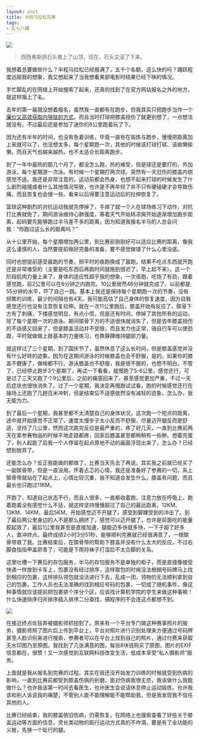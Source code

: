 ```yaml
---
layout: post
title: 半程马拉松完赛
tags:
- 乱七八糟
---
```


![](https://ws3.sinaimg.cn/large/006tNbRwly1fwjkdcrfbvj30vk0j41kx.jpg) 

> 西西弗斯把石头推上了山顶，现在，石头又滚了下来。

我想着总要做些什么？半程马拉松已经报满了，五千个名额，这么快的吗？踊跃程度远超我的想象，我又想起来了当我想看某部电影时结果已经下映的情况。 

手忙脚乱的在网络上开始搜索了起来，还真的找到了在官方网站报名之外的地方，就这样报上了名。 

去年的第一届就没想着报名，虽然我一直都有在跑步，但我其实只把跑步当作一个[廉价又高效获取内啡肽的方式](/2014-05-25-sports-why/)。而且当时打球把膝盖扭伤了就更别想了，一点想法就没有，不过最后还是参加了迷你的8公里跑着玩了下。 

因为还有半年的时间，也没有急着训练，毕竟一直有在锻炼与跑步，慢慢把距离加上来就可以了，也没想太多，每个星期跑一次，其他的时候该打球打球、该偷懒偷懒。而且天气也越来越热，也不太适合长距离跑步。 

到了一年中最热的那几个月了，都没怎么跑，热的难受，但是球还是要打的，外加游泳，每个星期游一次泳。有时候一个星期打两次球。突然有一天旧伤的膝盖内侧感觉不适。我还是非常注意的，运动前都会热身，也想不起来打球的时候发生了什么剧烈碰撞或者什么其他情况导致，也许是不再年轻了并不只有硬碰硬才会导致伤痛，而且恢复也会慢一些。看来以后得要注意运动后的拉伸恢复了。 

篮球这种剧烈的对抗运动我就先停掉了，手痒了就一个人在球场练习下动作，对抗打比赛就免了，期间游泳维持心肺强度，等着天气开始转凉爽开始逐渐增加跑步距离，起码要先能够跑过半马差不多的距离，因为知道我报名半马的人总会问我：“你跑过这么长的距离吗？” 

从十公里开始，每个星期增加两公里，到比赛前刚刚好可以适应比赛的距离，像我这么谨慎的人，当然要提前做好完备的准备，要不感觉做错了什么心里没底。 

同时也想提前感受晨跑的节奏，把平时的夜跑换成了晨跑，结果不吃点东西就开跑还是非常难受的（主要是吃东西后再跑时间就拖到很迟了，早上起不来）。这一个阶段肌肉力量上来了，身体的适应性超乎我的想象，一次夜跑，吃饱了有劲，跟着感觉跑，前2公里可以在6分钟之内跑完。10公里居然46分钟就完成了，以前都是55分钟的水平，吓了自己一跳。基本上我还是保持每个星期跑一次的节奏，没有频繁的训练，最少的间隔也有4天。我可能高估了自己身体的恢复速度，因为自我感觉还行也没有注意恢复拉伸。就在一次11公里跑后，膝盖开始有反应了，髌骨下方有了刺痛，下楼感觉明显，有点小慌，但是还有时间，停掉了其他所有的运动，除了每个星期一次的游泳。期间髌骨下方的不适很快就消失了，但是去年膝盖扭伤的不适感又回来了，但是膝盖活动并不受限，而且发力也正常，骑自行车可以使劲蹬，平时就做做上肢基本的力量练习，也靠静蹲维持腿部力量。 

就这样过了三个星期，到了国庆节了，虽然休息了这么长时间，但是膝盖感觉并没有什么好转的迹象，因为在这期间游泳的时候膝盖也会不舒服，是的，如果你的膝盖不健康了，做啥都不行。游泳膝盖也不舒服，我是很不服的，也想不明白。不管了，已经停止跑步3个星期了，再试一下看看，就慢跑了5-6公里，感觉还行，可是过了三天又跑了个9公里后，之前的痛感回来了，甚至感觉更加严重，不过一天后症状也很快消失了。过了一个星期，我决定再慢跑试试看，跑的时候感觉还行在操场上还跑了几趟百米冲刺，但是结束后不适感依然没有减轻的迹象，怎么办，我无能为力。 

到了最后一个星期，我甚至都不太清楚自己的身体状况，这次跑一个短点的距离，途中就开始感觉不正常了，速度太慢步子太小反而不舒服，尽量迈开腿反而更舒适，坚持了几公里，然而这次跑完反应是最严重的，疼了好几天，一直到比赛前两天在拿参赛物品的时候平地走路都疼，回家后膝盖甚至都稍稍有一些肿。想着完蛋了，别人起跑了后我一个人停留在起点原地不动的画面浮现出来了，怎么办？已经想到放弃了。 

还能怎么办？反正我能做的都做了，比赛当天先去了再说。其实我之前就已经买了一副髌骨带，但是一直没用。怀着忐忑的心情，我还是准备好了参赛的一切，系上髌骨带就站在了起点上，心情比较沉重，我不知道会发生什么，膝盖有问题，而且最长也只跑过11KM。 

开跑了，知道自己状态不行，而且人很多，一直都收着跑，注意力放在呼吸上，跑着跑着没有感觉什么不适，就这样坚持慢慢超过了自己的最远距离，12KM、13KM、14KM，最后5KM，开始感觉迈不开腿了，感受到脚踝受到的冲击了。到了最后两公里身边的人不是那么拥挤了，感觉可以迈开腿了，也许是前面吃的能量胶起效了，最后1公里我甚至是直接加速，腿能迈多快就多快，一下子超了好多人，直冲终点。最终成绩2小时3分51秒，能够顺利完赛就已经很满意了，一根髌骨带救了我。比赛结束后，在髌骨带的帮助下膝盖并没有什么太大的反应。不过右脚食指指甲盖瘀青了，可能是下雨将袜子打湿后不太合脚的关系。 

这里吐槽一下赛后的存包服务，半马的存包服务不是单独的柜子，而是直接像接受快递一样放到卡车上，包裹没有经过排序，这样取包的时候没法根据号码牌马上找到相应的包裹，这样排队领包就没法进行下去，乱成一团，领物的无法顺利拿到自己的包裹，工作人员也无法准确的找到相应号码的包裹，一切成了随机事件。像这种事情就应该提前把包裹排个序分个区，应该找计算机学院的学生来做这种事嘛！什么快速排序归并排序插入排序二分查找，搞程序的不会连这点都想不到。 

![](https://ws1.sinaimg.cn/large/006tNbRwly1fwjklgmsdtj31kw2dcqv6.jpg)

在接近终点处狂奔被摄影师抓拍到了。原来有一个平台专门做这种赛事照片的服务，摄影师照了图片后上传到平台上，平台对照片进行识别处理来方便通过号码牌甚至人脸识别来进行搜索，参赛者可以在平台上找到自己的照片，通过付费来获取无水印图乃至原图。我找到了几张满意的图，每张8块钱购买了原图，图片的EXIF信息都在，很赞！又一次感觉到互联网科技改变生活，低成本享受“私人摄影师”服务。

上面就是我从报名到完赛的过程。其实在我还没开始发力训练的时候就受到伤病的影响，一直到比赛前都受到膝盖伤病的折磨，面对伤病我很无奈，我该做什么我能做什么？也许我该第一时间去看医生，也许医生会说请休息停止运动锻炼。也许我该和别人诉说我的痛楚，不管别人能不能理解能不能帮助我，但是我发现我不信任其他的人。

比赛已经结束，我的膝盖依旧伤病，仍需恢复。在网络上也搜索查看了好些关于膝盖运动等方面的信息，灵长类动物的跖行运动方式真的不咋滴，要是有了全功能的义肢，先换一个趾行的腿。